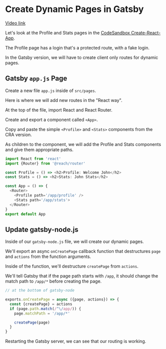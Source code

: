# Create Dynamic Pages in Gatsby

[Video link](https://www.egghead.io/lessons/gatsby-create-dynamic-pages-in-gatsby)

Let's look at the Profile and Stats pages in the [CodeSandbox Create-React-App](https://www.egghead.io/lessons/gatsby-convert-react-routes-with-a-dynamic-param-to-programmatic-static-pages).

The Profile page has a login that's a protected route, with a fake login.

In the Gatsby version, we will have to create client only routes for dynamic pages.


## Gatsby `app.js` Page

Create a new file `app.js` inside of `src/pages`.

Here is where we will add new routes in the "React way".

At the top of the file, import React and React Router.

Create and export a component called `<App>`.

Copy and paste the simple `<Profile>` and `<Stats>` components from the CRA version.

As children to the  <Router> component, we will add the Profile and Stats components and give them appropriate paths.

```js
import React from 'react'
import {Router} from '@reach/router'

const Profile = () => <h2>Profile: Welcome John</h2>
const Stats = () => <h2>Stats: John Stats</h2>

const App = () => {
  <Router>
    <Profile path='/app/profile' />
    <Stats path='/app/stats'>
  </Router>
}
export default App
```

## Update gatsby-node.js

Inside of our `gatsby-node.js` file, we will create our dynamic pages.

We'll export an async `onCreatePage` callback function that destructures `page` and `actions` from the function arguments.

Inside of the function, we'll destructure `createPage` from `actions`.

We'll tell Gatsby that if the page path starts with `/app`, it should change the match path to `/app/*` before creating the page.

```js
// at the bottom of gatsby-node

exports.onCreatePage = async ({page, actions}) => {
  const {createPage} = actions
  if (page.path.match(/^\/app/)) {
    page.matchPath = '/app/*'

    createPage(page)
  }
}
```

Restarting the Gatsby server, we can see that our routing is working.